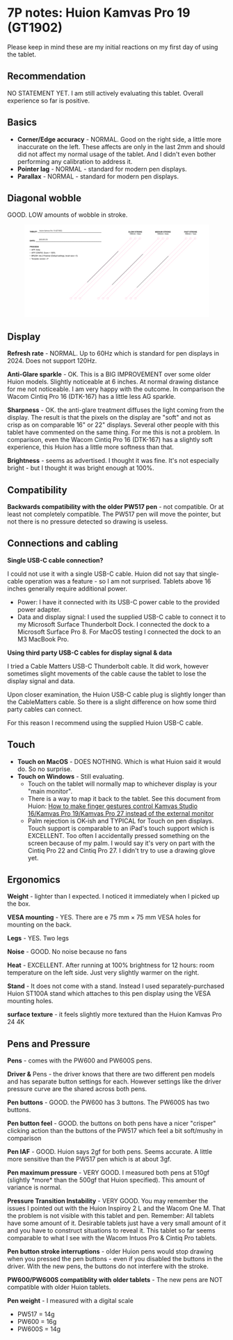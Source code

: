 # 7P notes: Huion Kamvas Pro 19 (GT1902)

Please keep in mind these are my initial reactions on my first day of using the tablet.

## Recommendation

NO STATEMENT YET.  I am still actively evaluating this tablet. Overall experience so far is positive.

## Basics

* **Corner/Edge accuracy** - NORMAL. Good on the right side, a little more inaccurate on the left. These affects are only in the last 2mm and should did not affect my normal usage of the tablet. And I didn't even bother performing any calibration to address it.
* **Pointer lag** - NORMAL - standard for modern pen displays.
* **Parallax** - NORMAL - standard for modern pen displays.

## Diagonal wobble

GOOD. LOW amounts of wobble in stroke.

<figure><img src="../../../.gitbook/assets/Huion Kamvas Pro 19 (GT1902) wobble (1).png" alt="" width="563"><figcaption></figcaption></figure>

## **Display**

**Refresh rate** - NORMAL. Up to 60Hz which is standard for pen displays in 2024. Does not support 120Hz.

**Anti-Glare sparkle** - OK. This is a BIG IMPROVEMENT over some older Huion models. Slightly noticeable at 6 inches. At normal drawing distance for me not noticeable. I am very happy with the outcome. In comparison the Wacom Cintiq Pro 16 (DTK-167) has a little less AG sparkle.

**Sharpness** - OK. the anti-glare treatment diffuses the light coming from the display. The result is that the pixels on the display are "soft" and not as crisp as on comparable 16" or 22" displays. Several other people with this tablet have commented on the same thing. For me this is not a problem. In comparison, even the Wacom Cintiq Pro 16 (DTK-167) has a slightly soft experience, this Huion has a little more softness than that.

**Brightness** - seems as advertised. I thought it was fine. It's not especially bright - but I thought it was bright enough at 100%.

## Compatibility

**Backwards compatibility with the older PW517 pen** - not compatible. Or at least not completely compatible. The PW517 pen will move the pointer, but not there is no pressure detected so drawing is useless.

## **Connections and cabling**

**Single USB-C cable connection?**

I could not use it with a single USB-C cable. Huion did not say that single-cable operation was a feature - so I am not surprised. Tablets above 16 inches generally require additional power.

* Power: I have it connected with its USB-C power cable to the provided power adapter.
* Data and display signal: I used the supplied USB-C cable to connect it to my Microsoft Surface Thunderbolt Dock. I connected the dock to a Microsoft Surface Pro 8. For MacOS testing I connected the dock to an M3 MacBook Pro.

**Using third party USB-C cables for display signal & data**

I tried a Cable Matters USB-C Thunderbolt cable. It did work, however sometimes slight movements of the cable cause the tablet to lose the display signal and data.

Upon closer examination, the Huion USB-C cable plug is slightly longer than the CableMatters cable. So there is a slight difference on how some third party cables can connect.

For this reason I recommend using the supplied Huion USB-C cable.

## Touch

* **Touch on MacOS** - DOES NOTHING. Which is what Huion said it would do. So no surprise.
* **Touch on Windows** - Still evaluating.
  * Touch on the tablet will normally map to whichever display is your "main monitor".&#x20;
  * There is a way to map it back to the tablet. See this document from Huion: [How to make finger gestures control Kamvas Studio 16/Kamvas Pro 19/Kamvas Pro 27 instead of the external monitor](https://support.huion.com/en/support/solutions/articles/44002416035-how-to-make-finger-gestures-control-kamvas-studio-16-kamvas-pro-19-kamvas-pro-27-instead-of-the-exter)
  * Palm rejection is OK-ish and TYPICAL for Touch on pen displays. Touch support is comparable to an iPad's touch support which is EXCELLENT. Too often I accidentally pressed something on the screen because of my palm. I would say it's very on part with the Cintiq Pro 22 and Cintiq Pro 27.  I didn't try to use a drawing glove yet.

## **Ergonomics**

**Weight** - lighter than I expected. I noticed it immediately when I picked up the box.&#x20;

**VESA mounting** - YES. There are e 75 mm × 75 mm VESA holes for mounting on the back.&#x20;

**Legs** - YES. Two legs

**Noise** - GOOD. No noise because no fans

**Heat** - EXCELLENT. After running at 100% brightness for 12 hours: room temperature on the left side. Just very slightly warmer on the right.&#x20;

**Stand** - It does not come with a stand. Instead I used separately-purchased Huion ST100A stand which attaches to this pen display using the VESA mounting holes.&#x20;

**surface texture** - it feels slightly more textured than the Huion Kamvas Pro 24 4K

## Pens and Pressure

**Pens** - comes with the PW600 and PW600S pens.&#x20;

**Driver &** Pens - the driver knows that there are two different pen models and has separate button settings for each. However settings like the driver pressure curve are the shared across both pens.&#x20;

**Pen buttons** - GOOD. the PW600 has 3 buttons. The PW600S has two buttons.

**Pen button feel** - GOOD. the buttons on both pens have a nicer "crisper" clicking action than the buttons of the PW517 which feel a bit soft/mushy in comparison

**Pen IAF** - GOOD. Huion says 2gf for both pens. Seems accurate. A little more sensitive than the PW517 pen which is at about 3gf.

**Pen maximum pressure** - VERY GOOD. I measured both pens at 510gf (slightly \*more\* than the 500gf that Huion specified). This amount of variance is normal.

**Pressure Transition Instability** - VERY GOOD. You may remember the issues I pointed out with the Huion Inspiroy 2 L and the Wacom One M. That the problem is not visible with this tablet and pen. Remember: All tablets have some amount of it. Desirable tablets just have a very small amount of it and you have to construct situations to reveal it. This tablet so far seems comparable to what I see with the Wacom Intuos Pro & Cintiq Pro tablets.&#x20;

**Pen button stroke interruptions** - older Huion pens would stop drawing when you pressed the pen buttons - even if you disabled the buttons in the driver. With the new pens, the buttons do not interfere with the stroke.

**PW600/PW600S compatiblity with older tablets** - The new pens are NOT compatible with older Huion tablets.

**Pen weight** - I measured with a digital scale

* PW517 = 14g
* PW600 = 16g
* PW600S = 14g




